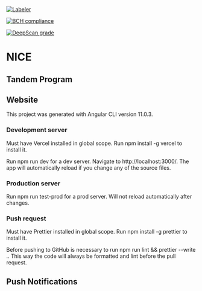 [![Labeler](https://github.com/jaimediniz/webSite/actions/workflows/label.yml/badge.svg?branch=dev)](https://github.com/jaimediniz/webSite/actions/workflows/label.yml)

[![BCH compliance](https://bettercodehub.com/edge/badge/jaimediniz/webSite?branch=main)](https://bettercodehub.com/)

[![DeepScan grade](https://deepscan.io/api/teams/13136/projects/16143/branches/340195/badge/grade.svg)](https://deepscan.io/dashboard#view=project&tid=13136&pid=16143&bid=340195)

# NICE

## Tandem Program

## Website

This project was generated with Angular CLI version 11.0.3.

### Development server

Must have Vercel installed in global scope. Run npm install -g vercel to install
it.

Run npm run dev for a dev server. Navigate to http://localhost:3000/. The app
will automatically reload if you change any of the source files.

### Production server

Run npm run test-prod for a prod server. Will not reload automatically after
changes.

### Push request

Must have Prettier installed in global scope. Run npm install -g prettier to
install it.

Before pushing to GitHub is necessary to run npm run lint && prettier --write ..
This way the code will always be formatted and lint before the pull request.

## Push Notifications
